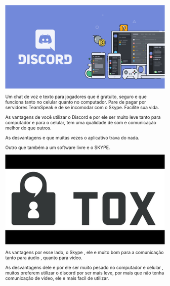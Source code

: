 <img src="Discord.png">
            
                              
Um chat de voz e texto para jogadores que é gratuito, seguro e que funciona tanto no celular quanto no computador. Pare de pagar por servidores TeamSpeak e de se incomodar com o Skype. Facilite sua vida.

As vantagens de você utilizar o Discord e por ele ser muito leve tanto para computador e para o celular, tem uma qualidade de som e comunicação melhor do que outros.

As desvantagens e que muitas vezes o aplicativo trava do nada.

Outro que também a um software livre e o SKYPE.

<img src="tox.png">

As vantagens por esse lado, o Skype , ele e muito bom para a comunicação tanto para áudio , quanto para video.

As desvantagens dele e por ele ser muito pesado no computador e celular , muitos preferem utilizar o discord por ser mais leve, por mais que não tenha comunicação de video, ele e mais facil de utilizar.
